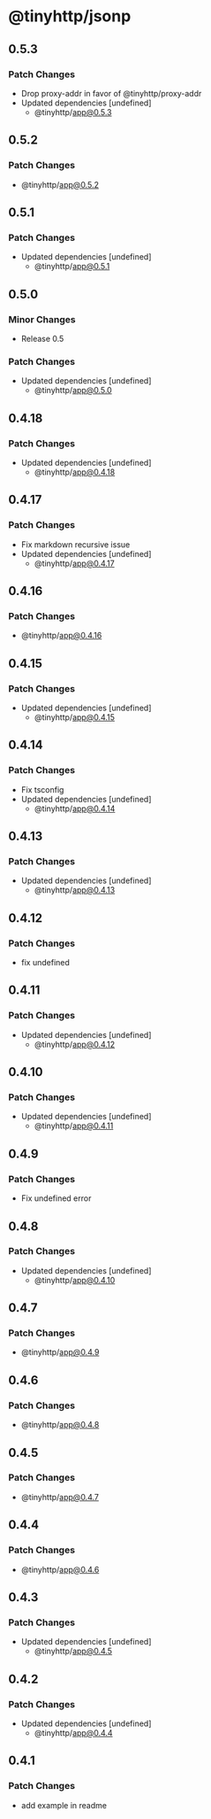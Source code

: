 # @tinyhttp/jsonp

## 0.5.3

### Patch Changes

- Drop proxy-addr in favor of @tinyhttp/proxy-addr
- Updated dependencies [undefined]
  - @tinyhttp/app@0.5.3

## 0.5.2

### Patch Changes

- @tinyhttp/app@0.5.2

## 0.5.1

### Patch Changes

- Updated dependencies [undefined]
  - @tinyhttp/app@0.5.1

## 0.5.0

### Minor Changes

- Release 0.5

### Patch Changes

- Updated dependencies [undefined]
  - @tinyhttp/app@0.5.0

## 0.4.18

### Patch Changes

- Updated dependencies [undefined]
  - @tinyhttp/app@0.4.18

## 0.4.17

### Patch Changes

- Fix markdown recursive issue
- Updated dependencies [undefined]
  - @tinyhttp/app@0.4.17

## 0.4.16

### Patch Changes

- @tinyhttp/app@0.4.16

## 0.4.15

### Patch Changes

- Updated dependencies [undefined]
  - @tinyhttp/app@0.4.15

## 0.4.14

### Patch Changes

- Fix tsconfig
- Updated dependencies [undefined]
  - @tinyhttp/app@0.4.14

## 0.4.13

### Patch Changes

- Updated dependencies [undefined]
  - @tinyhttp/app@0.4.13

## 0.4.12

### Patch Changes

- fix undefined

## 0.4.11

### Patch Changes

- Updated dependencies [undefined]
  - @tinyhttp/app@0.4.12

## 0.4.10

### Patch Changes

- Updated dependencies [undefined]
  - @tinyhttp/app@0.4.11

## 0.4.9

### Patch Changes

- Fix undefined error

## 0.4.8

### Patch Changes

- Updated dependencies [undefined]
  - @tinyhttp/app@0.4.10

## 0.4.7

### Patch Changes

- @tinyhttp/app@0.4.9

## 0.4.6

### Patch Changes

- @tinyhttp/app@0.4.8

## 0.4.5

### Patch Changes

- @tinyhttp/app@0.4.7

## 0.4.4

### Patch Changes

- @tinyhttp/app@0.4.6

## 0.4.3

### Patch Changes

- Updated dependencies [undefined]
  - @tinyhttp/app@0.4.5

## 0.4.2

### Patch Changes

- Updated dependencies [undefined]
  - @tinyhttp/app@0.4.4

## 0.4.1

### Patch Changes

- add example in readme
